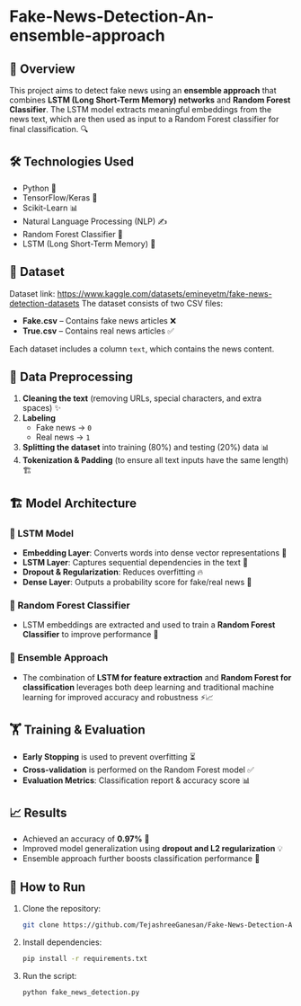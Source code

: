 # Fake-News-Detection-An-ensemble-approach

## 📌 Overview
This project aims to detect fake news using an **ensemble approach** that combines **LSTM (Long Short-Term Memory) networks** and **Random Forest Classifier**. The LSTM model extracts meaningful embeddings from the news text, which are then used as input to a Random Forest classifier for final classification. 🔍

## 🛠️ Technologies Used
- Python 🐍
- TensorFlow/Keras 🤖
- Scikit-Learn 📊
- Natural Language Processing (NLP) ✍️
- Random Forest Classifier 🌲
- LSTM (Long Short-Term Memory) 🔄

## 📂 Dataset
Dataset link: https://www.kaggle.com/datasets/emineyetm/fake-news-detection-datasets
The dataset consists of two CSV files:
- **Fake.csv** – Contains fake news articles ❌
- **True.csv** – Contains real news articles ✅

Each dataset includes a column `text`, which contains the news content.

## 🔄 Data Preprocessing
1. **Cleaning the text** (removing URLs, special characters, and extra spaces) ✨
2. **Labeling**
   - Fake news → `0`
   - Real news → `1`
3. **Splitting the dataset** into training (80%) and testing (20%) data 📊
4. **Tokenization & Padding** (to ensure all text inputs have the same length) 🏗️

## 🏗️ Model Architecture
### 🔹 LSTM Model
- **Embedding Layer**: Converts words into dense vector representations 📏
- **LSTM Layer**: Captures sequential dependencies in the text 🔄
- **Dropout & Regularization**: Reduces overfitting 🔥
- **Dense Layer**: Outputs a probability score for fake/real news 🎯

### 🔹 Random Forest Classifier
- LSTM embeddings are extracted and used to train a **Random Forest Classifier** to improve performance 🚀

### 🔹 Ensemble Approach
- The combination of **LSTM for feature extraction** and **Random Forest for classification** leverages both deep learning and traditional machine learning for improved accuracy and robustness ⚡📈

## 🏋️ Training & Evaluation
- **Early Stopping** is used to prevent overfitting ⏳
- **Cross-validation** is performed on the Random Forest model ✅
- **Evaluation Metrics**: Classification report & accuracy score 📊

## 📈 Results
- Achieved an accuracy of **0.97%** 🎯
- Improved model generalization using **dropout and L2 regularization** 💡
- Ensemble approach further boosts classification performance 🚀

## 🚀 How to Run
1. Clone the repository:
   ```bash
   git clone https://github.com/TejashreeGanesan/Fake-News-Detection-An-ensemble-approach.git
   ```
2. Install dependencies:
   ```bash
   pip install -r requirements.txt
   ```
3. Run the script:
   ```bash
   python fake_news_detection.py
   ```



